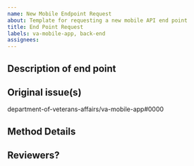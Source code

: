 ```yaml
---
name: New Mobile Endpoint Request
about: Template for requesting a new mobile API end point
title: End Point Request
labels: va-mobile-app, back-end
assignees:
--- 
```


## Description of end point
<!-- Please include a description of the endpoint and context. Why is this endpoint needed? What service is it pulling from and where does it fit in the mobile app? The description should be more
than a link to an issue.  -->


## Original issue(s)
department-of-veterans-affairs/va-mobile-app#0000


## Method Details
<!-- Fill out as much of this as possible. If you do not know of it it requires some discovery, please indicate that.

- [ ] Method: POST_PUT_GET_DELETE_ETC?
- [ ] Body/Params: add json or schema here
- [ ] Response: What should it return? Is there a schema or do we need to decide once we have the payload shape?
- [ ] What existing endpoints/resources does it leverage: Does this use a known endpoint in vets-api or approximate that? Does it call an EVSS or VAOS endpoint? What is that endpoint or do we need to find it?
  -->

## Reviewers?
<!-- add reviewers if you need -->
